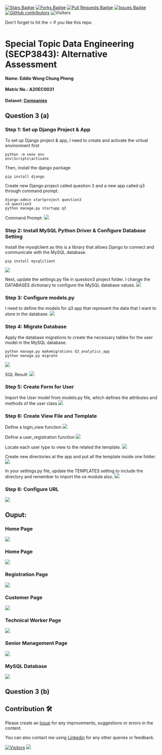 <a href="https://github.com/drshahizan/SECP3843/stargazers"><img src="https://img.shields.io/github/stars/drshahizan/SECP3843" alt="Stars Badge"/></a>
<a href="https://github.com/drshahizan/SECP3843/network/members"><img src="https://img.shields.io/github/forks/drshahizan/SECP3843" alt="Forks Badge"/></a>
<a href="https://github.com/drshahizan/SECP3843/pulls"><img src="https://img.shields.io/github/issues-pr/drshahizan/SECP3843" alt="Pull Requests Badge"/></a>
<a href="https://github.com/drshahizan/SECP3843/issues"><img src="https://img.shields.io/github/issues/drshahizan/SECP3843" alt="Issues Badge"/></a>
<a href="https://github.com/drshahizan/SECP3843/graphs/contributors"><img alt="GitHub contributors" src="https://img.shields.io/github/contributors/drshahizan/SECP3843?color=2b9348"></a>
![Visitors](https://api.visitorbadge.io/api/visitors?path=https%3A%2F%2Fgithub.com%2Fdrshahizan%2FSECP3843&labelColor=%23d9e3f0&countColor=%23697689&style=flat)

Don't forget to hit the :star: if you like this repo.

# Special Topic Data Engineering (SECP3843): Alternative Assessment

#### Name: Eddie Wong Chung Pheng
#### Matric No.: A20EC0031
#### Dataset: <a href="https://github.com/drshahizan/dataset/tree/main/mongodb/04-companies" >Companies</a>

## Question 3 (a)
### Step 1: Set up Django Project & App
To set up Django project & app, I need to create and activate the virtual environment first

```
python -m venv env
env\Scripts\activate
```

Then, install the django package
```
pip install django
```

Create new Django project called question 3 and a new app called q3 through command prompt.
```
django-admin startproject question3
cd question3
python manage.py startapp q3
```

Command Prompt:
<img  src="./files/images/django.png"></img>

### Step 2: Install MySQL Python Driver & Configure Database Setting
Install the mysqlclient as this is a library that allows Django to connect and communicate with the MySQL database.
```
pip install mysqlclient
```
<img  src="./files/images/mysqlclient.png"></img>

Next, update the settings.py file in question3 project folder. I change the DATABASES dictionary to configure the MySQL database values.
<img  src="./files/images/setting.png"></img>


### Step 3: Configure models.py
I need to define the models for q3 app that represent the data that I want to store in the database.
<img  src="./files/images/model.png"></img>

### Step 4: Migrate Database
Apply the database migrations to create the necessary tables for the user model in the MySQL database.
```
python manage.py makemigrations Q3_analytics_app
python manage.py migrate
```
<img  src="./files/images/model.png"></img>

SQL Result:
<img  src="./files/images/mysql_result.png"></img>

### Step 5: Create Form for User
Import the User model from  models.py file, which defines the attributes and methods of the user class
<img  src="./files/images/forms.png"></img>

### Step 6: Create View File and Template
Define a login_view function 
<img  src="./files/images/login_view.png"></img>

Define a user_registration function 
<img  src="./files/images/user_register.png"></img>

Locate each user type to view to the related the template.
<img  src="./files/images/all.png"></img>

Create new directories at the app and put all the template inside one folder.
<img  src="./files/images/template.png"></img>

In your settings.py file, update the TEMPLATES setting to include the directory and remember to import the os module also.
<img  src="./files/images/include_template.png"></img>

### Step 6: Configure URL
<img  src="./files/images/url.png"></img>

## Ouput:

### Home Page
<img  src="./files/images/homepage.png"></img>

### Home Page
<img  src="./files/images/login.png"></img>

### Registration Page
<img  src="./files/images/register.png"></img>

### Customer Page
<img  src="./files/images/customer.png"></img>

### Technical Worker Page
<img  src="./files/images/worker.png"></img>

### Senior Management Page
<img  src="./files/images/management.png"></img>

### MySQL Database
<img  src="./files/images/after_login.png"></img>
## Question 3 (b)


## Contribution 🛠️
Please create an [Issue](https://github.com/drshahizan/special-topic-data-engineering/issues) for any improvements, suggestions or errors in the content.

You can also contact me using [Linkedin](https://www.linkedin.com/in/drshahizan/) for any other queries or feedback.

[![Visitors](https://api.visitorbadge.io/api/visitors?path=https%3A%2F%2Fgithub.com%2Fdrshahizan&labelColor=%23697689&countColor=%23555555&style=plastic)](https://visitorbadge.io/status?path=https%3A%2F%2Fgithub.com%2Fdrshahizan)
![](https://hit.yhype.me/github/profile?user_id=81284918)



